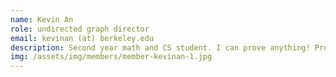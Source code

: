 ```yaml
---
name: Kevin An
role: undirected graph director
email: kevinan (at) berkeley.edu
description: Second year math and CS student. I can prove anything! Proof&#58; I sometimes make mistakes. Apply ex falso sequitur quodlibet.
img: /assets/img/members/member-kevinan-1.jpg
---
```

